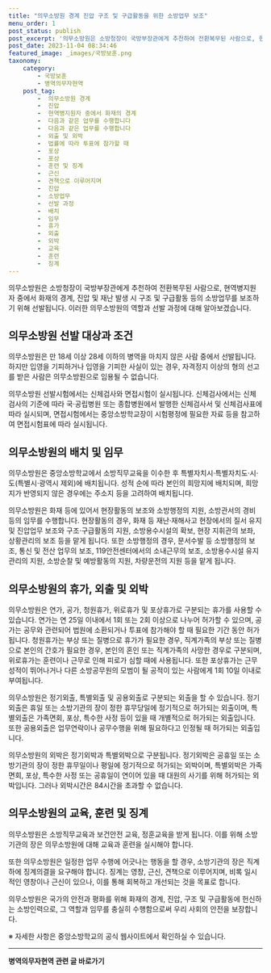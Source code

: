 ```yaml
---
title: "의무소방원 경계 진압 구조 및 구급활동을 위한 소방업무 보조"
menu_order: 1
post_status: publish
post_excerpt: '의무소방원은 소방청장이 국방부장관에게 추천하여 전환복무된 사람으로, 현역병지원자 중에서 화재의 경계, 진압 및 재난 발생 시 구조 및 구급활동 등의 소방업무를 보조하기 위해 선발됩니다. 이러한 의무소방원의 역할과 선발 과정에 대해 알아보겠습니다.'
post_date: 2023-11-04 08:34:46
featured_image: _images/국방보훈.png
taxonomy:
    category:
        - 국방보훈
        - 병역의무자현역
    post_tag:
        -  의무소방원 경계
        -  진압
        -  현역병지원자 중에서 화재의 경계
        -  다음과 같은 업무를 수행합니다
        -  다음과 같은 업무를 수행합니다
        -  외출 및 외박
        -  법률에 따라 투표에 참가할 때
        -  포상
        -  포상
        -  훈련 및 징계
        -  근신
        -  견책으로 이루어지며
        -  진압
        -  소방업무
        -  선발 과정
        -  배치
        -  임무
        -  휴가
        -  외출
        -  외박
        -  교육
        -  훈련
        -  징계
---
```



의무소방원은 소방청장이 국방부장관에게 추천하여 전환복무된 사람으로, 현역병지원자 중에서 화재의 경계, 진압 및 재난 발생 시 구조 및 구급활동 등의 소방업무를 보조하기 위해 선발됩니다. 이러한 의무소방원의 역할과 선발 과정에 대해 알아보겠습니다.

## 의무소방원 선발 대상과 조건

의무소방원은 만 18세 이상 28세 이하의 병역을 마치지 않은 사람 중에서 선발됩니다. 하지만 입영을 기피하거나 입영을 기피한 사실이 있는 경우, 자격정지 이상의 형의 선고를 받은 사람은 의무소방원으로 임용될 수 없습니다.

의무소방원 선발시험에서는 신체검사와 면접시험이 실시됩니다. 신체검사에서는 신체검사의 기준에 따라 국·공립병원 또는 종합병원에서 발행한 신체검사서 및 신체검사표에 따라 실시되며, 면접시험에서는 중앙소방학교장이 시험평정에 필요한 자료 등을 참고하여 면접시험표에 따라 실시됩니다.

## 의무소방원의 배치 및 임무

의무소방원은 중앙소방학교에서 소방직무교육을 이수한 후 특별자치시·특별자치도·시·도(특별시·광역시 제외)에 배치됩니다. 성적 순에 따라 본인의 희망지에 배치되며, 희망지가 반영되지 않은 경우에는 주소지 등을 고려하여 배치됩니다.

의무소방원은 화재 등에 있어서 현장활동의 보조와 소방행정의 지원, 소방관서의 경비 등의 임무를 수행합니다. 현장활동의 경우, 화재 등 재난·재해사고 현장에서의 질서 유지 및 진압업무 보조와 구조·구급활동의 지원, 소방용수시설의 확보, 현장 지휘관의 보좌, 상황관리의 보조 등을 맡게 됩니다. 또한 소방행정의 경우, 문서수발 등 소방행정의 보조, 통신 및 전산 업무의 보조, 119안전센터에서의 소내근무의 보조, 소방용수시설 유지관리의 지원, 소방순찰 및 예방활동의 지원, 차량운전의 지원 등을 맡게 됩니다.

## 의무소방원의 휴가, 외출 및 외박

의무소방원은 연가, 공가, 청원휴가, 위로휴가 및 포상휴가로 구분되는 휴가를 사용할 수 있습니다. 연가는 연 25일 이내에서 1회 또는 2회 이상으로 나누어 허가할 수 있으며, 공가는 공무와 관련되어 법원에 소환되거나 투표에 참가해야 할 때 필요한 기간 동안 허가됩니다. 청원휴가는 부상 또는 질병으로 휴가가 필요한 경우, 직계가족의 부상 또는 질병으로 본인의 간호가 필요한 경우, 본인의 혼인 또는 직계가족의 사망한 경우로 구분되며, 위로휴가는 훈련이나 근무로 인해 피로가 심할 때에 사용됩니다. 또한 포상휴가는 근무성적이 뛰어나거나 다른 소방공무원의 모범이 될 공적이 있는 사람에게 1회 10일 이내로 부여됩니다.

의무소방원은 정기외출, 특별외출 및 공용외출로 구분되는 외출을 할 수 있습니다. 정기외출은 휴일 또는 소방기관의 장이 정한 휴무당일에 정기적으로 허가되는 외출이며, 특별외출은 가족면회, 포상, 특수한 사정 등이 있을 때 개별적으로 허가되는 외출입니다. 또한 공용외출은 업무연락이나 공무수행을 위해 필요하다고 인정될 때 허가되는 외출입니다.

의무소방원의 외박은 정기외박과 특별외박으로 구분됩니다. 정기외박은 공휴일 또는 소방기관의 장이 정한 휴무일이나 평일에 정기적으로 허가되는 외박이며, 특별외박은 가족면회, 포상, 특수한 사정 또는 공휴일이 연이어 있을 때 대원의 사기를 위해 허가되는 외박입니다. 그러나 외박시간은 84시간을 초과할 수 없습니다.

## 의무소방원의 교육, 훈련 및 징계

의무소방원은 소방직무교육과 보건안전 교육, 정훈교육을 받게 됩니다. 이를 위해 소방기관의 장은 의무소방원에 대해 교육과 훈련을 실시해야 합니다.

또한 의무소방원은 일정한 업무 수행에 어긋나는 행동을 할 경우, 소방기관의 장은 직계하에 징계의결을 요구해야 합니다. 징계는 영창, 근신, 견책으로 이루어지며, 비록 일시적인 영창이나 근신이 있으나, 이를 통해 회복하고 개선되는 것을 목표로 합니다.

의무소방원은 국가의 안전과 평화를 위해 화재의 경계, 진압, 구조 및 구급활동에 헌신하는 소방인력으로, 그 역할과 임무를 충실히 수행함으로써 우리 사회의 안전을 보장합니다.

※ 자세한 사항은 중앙소방학교의 공식 웹사이트에서 확인하실 수 있습니다.
<!-- wp:separator -->
<hr class="wp-block-separator has-alpha-channel-opacity"/>
<!-- /wp:separator -->

<!-- wp:group {"backgroundColor":"base","layout":{"type":"constrained"}} -->
<div class="wp-block-group has-base-background-color has-background"><!-- wp:paragraph {"align":"center","fontSize":"medium"} -->
<p class="has-text-align-center has-large-font-size"><strong>병역의무자현역 관련 글 바로가기</strong></p>
<!-- /wp:paragraph -->


<!-- wp:latest-posts
{"categories":[{"id":9912,"count":19,"description":"","link":"https://uknowlaw.com/category/%eb%b3%91%ec%97%ad%ec%9d%98%eb%ac%b4%ec%9e%90%ed%98%84%ec%97%ad/","name":"병역의무자현역","slug":"병역의무자현역","taxonomy":"category","parent":0,"meta":[],"_links":{"self":[{"href":"https://uknowlaw.com/wp-json/wp/v2/categories/9912"}],"collection":[{"href":"https://uknowlaw.com/wp-json/wp/v2/categories"}],"about":[{"href":"https://uknowlaw.com/wp-json/wp/v2/taxonomies/category"}],"wp:post_type":[{"href":"https://uknowlaw.com/wp-json/wp/v2/posts?categories=9912"}],"curies":[{"name":"wp","href":"https://api.w.org/{rel}","templated":true}]}}],"postsToShow":100,"excerptLength":28,"postLayout":"grid","columns":2,"featuredImageAlign":"left","featuredImageSizeSlug":"large","fontSize":"medium"} /--></div>
<!-- /wp:group -->